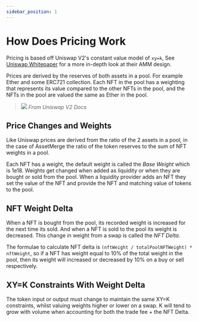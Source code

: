 ```yaml
---
sidebar_position: 1
---
```


# How Does Pricing Work

Pricing is based off Uniswap V2's constant value model of `xy=k`, See [Uniswap Whitepaper](https://uniswap.org/whitepaper.pdf) for a more in-depth look at their AMM design.

Prices are derived by the reserves of both assets in a pool. For example Ether and some ERC721 collection.
Each NFT in the pool has a weighting that represents its value compared to the other NFTs in the pool, and the NFTs in the pool are valued the same as Ether in the pool.

> ![](https://docs.uniswap.org/assets/images/lp-c0b1b03ef921f1325971fa8ab6e9a4f1.jpg)
> *From Uniswap V2 Docs*

## Price Changes and Weights

Like Uniswap prices are derived from the ratio of the 2 assets in a pool, in the case of AssetMerge the ratio of the token reserves to the sum of NFT weights in a pool.

Each NFT has a weight, the default weight is called the *Base Weight* which is 1e18. Weights get changed when added as liquidity or when they are bought or sold from the pool.
When a liquidity provider adds an NFT they set the value of the NFT and provide the NFT and matching value of tokens to the pool.

## NFT Weight Delta

When a NFT is bought from the pool, its recorded weight is increased for the next time its sold. And when a NFT is sold to the pool its weight is decreased. This change in weight from a swap is called the *NFT Delta*.

The formulae to calculate NFT delta is `(nftWeight / totalPoolNFTWeight) * nftWeight`, so if a NFT has weight equal to 10% of the total weight in the pool, then its weight will increased or decreased by 10% on a buy or sell respectively.

## XY=K Constraints With Weight Delta
The token input or output must change to maintain the same XY=K constraints, whilst valuing weights higher or lower on a swap. K will tend to grow with volume when accounting for both the trade fee + the NFT Delta.
